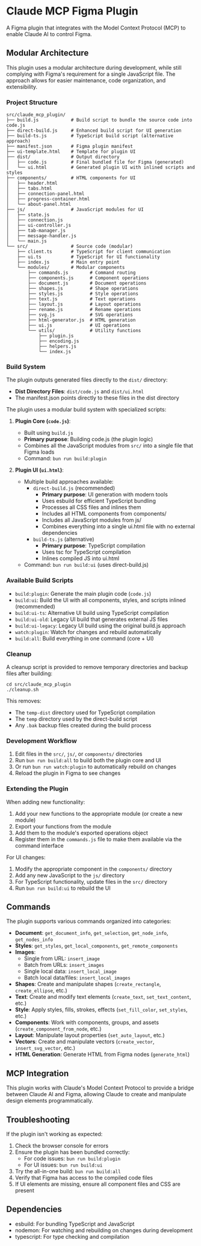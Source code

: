 # Claude MCP Figma Plugin

A Figma plugin that integrates with the Model Context Protocol (MCP) to enable Claude AI to control Figma.

## Modular Architecture

This plugin uses a modular architecture during development, while still complying with Figma's requirement for a single JavaScript file. The approach allows for easier maintenance, code organization, and extensibility.

### Project Structure

```
src/claude_mcp_plugin/
├── build.js            # Build script to bundle the source code into code.js
├── direct-build.js     # Enhanced build script for UI generation
├── build-ts.js         # TypeScript build script (alternative approach)
├── manifest.json       # Figma plugin manifest
├── ui-template.html    # Template for plugin UI
├── dist/               # Output directory 
│   ├── code.js         # Final bundled file for Figma (generated)
│   └── ui.html         # Generated plugin UI with inlined scripts and styles
├── components/         # HTML components for UI
│   ├── header.html
│   ├── tabs.html
│   ├── connection-panel.html
│   ├── progress-container.html
│   └── about-panel.html
├── js/                 # JavaScript modules for UI
│   ├── state.js
│   ├── connection.js
│   ├── ui-controller.js
│   ├── tab-manager.js
│   ├── message-handler.js
│   └── main.js
└── src/                # Source code (modular)
    ├── client.ts       # TypeScript for client communication
    ├── ui.ts           # TypeScript for UI functionality
    ├── index.js        # Main entry point
    └── modules/        # Modular components
        ├── commands.js        # Command routing
        ├── components.js      # Component operations
        ├── document.js        # Document operations
        ├── shapes.js          # Shape operations
        ├── styles.js          # Style operations
        ├── text.js            # Text operations
        ├── layout.js          # Layout operations
        ├── rename.js          # Rename operations
        ├── svg.js             # SVG operations
        ├── html-generator.js  # HTML generation
        ├── ui.js              # UI operations
        └── utils/             # Utility functions
            ├── plugin.js
            ├── encoding.js
            ├── helpers.js
            └── index.js
```

### Build System

The plugin outputs generated files directly to the `dist/` directory:

- **Dist Directory Files**: `dist/code.js` and `dist/ui.html`
- The manifest.json points directly to these files in the dist directory

The plugin uses a modular build system with specialized scripts:

1. **Plugin Core (`code.js`)**: 
   - Built using `build.js`
   - **Primary purpose**: Building code.js (the plugin logic)
   - Combines all the JavaScript modules from `src/` into a single file that Figma loads
   - Command: `bun run build:plugin`

2. **Plugin UI (`ui.html`)**: 
   - Multiple build approaches available:
     - `direct-build.js` (recommended)
       - **Primary purpose**: UI generation with modern tools
       - Uses esbuild for efficient TypeScript bundling
       - Processes all CSS files and inlines them
       - Includes all HTML components from components/
       - Includes all JavaScript modules from js/
       - Combines everything into a single ui.html file with no external dependencies
     - `build-ts.js` (alternative)
       - **Primary purpose**: TypeScript compilation
       - Uses tsc for TypeScript compilation
       - Inlines compiled JS into ui.html
   - Command: `bun run build:ui` (uses direct-build.js)

### Available Build Scripts

- `build:plugin`: Generate the main plugin code (`code.js`)
- `build:ui`: Build the UI with all components, styles, and scripts inlined (recommended)
- `build:ui-ts`: Alternative UI build using TypeScript compilation
- `build:ui-old`: Legacy UI build that generates external JS files
- `build:ui-legacy`: Legacy UI build using the original build.js approach
- `watch:plugin`: Watch for changes and rebuild automatically
- `build:all`: Build everything in one command (core + UI)

### Cleanup

A cleanup script is provided to remove temporary directories and backup files after building:

```
cd src/claude_mcp_plugin
./cleanup.sh
```

This removes:
- The `temp-dist` directory used for TypeScript compilation
- The `temp` directory used by the direct-build script
- Any `.bak` backup files created during the build process

### Development Workflow

1. Edit files in the `src/`, `js/`, or `components/` directories
2. Run `bun run build:all` to build both the plugin core and UI
3. Or run `bun run watch:plugin` to automatically rebuild on changes
4. Reload the plugin in Figma to see changes

### Extending the Plugin

When adding new functionality:

1. Add your new functions to the appropriate module (or create a new module)
2. Export your functions from the module
3. Add them to the module's exported operations object
4. Register them in the `commands.js` file to make them available via the command interface

For UI changes:
1. Modify the appropriate component in the `components/` directory
2. Add any new JavaScript to the `js/` directory
3. For TypeScript functionality, update files in the `src/` directory
4. Run `bun run build:ui` to rebuild the UI

## Commands

The plugin supports various commands organized into categories:

- **Document**: `get_document_info`, `get_selection`, `get_node_info`, `get_nodes_info`
- **Styles**: `get_styles`, `get_local_components`, `get_remote_components`
- **Images**: 
  - Single from URL: `insert_image`
  - Batch from URLs: `insert_images`
  - Single local data: `insert_local_image`
  - Batch local data/files: `insert_local_images`
- **Shapes**: Create and manipulate shapes (`create_rectangle`, `create_ellipse`, etc.)
- **Text**: Create and modify text elements (`create_text`, `set_text_content`, etc.)
- **Style**: Apply styles, fills, strokes, effects (`set_fill_color`, `set_styles`, etc.)
- **Components**: Work with components, groups, and assets (`create_component_from_node`, etc.)
- **Layout**: Manipulate layout properties (`set_auto_layout`, etc.)
- **Vectors**: Create and manipulate vectors (`create_vector`, `insert_svg_vector`, etc.)
- **HTML Generation**: Generate HTML from Figma nodes (`generate_html`)

## MCP Integration

This plugin works with Claude's Model Context Protocol to provide a bridge between Claude AI and Figma, allowing Claude to create and manipulate design elements programmatically.

## Troubleshooting

If the plugin isn't working as expected:

1. Check the browser console for errors
2. Ensure the plugin has been bundled correctly:
   - For code issues: `bun run build:plugin`
   - For UI issues: `bun run build:ui`
3. Try the all-in-one build: `bun run build:all`
4. Verify that Figma has access to the compiled code files
5. If UI elements are missing, ensure all component files and CSS are present

## Dependencies

- esbuild: For bundling TypeScript and JavaScript
- nodemon: For watching and rebuilding on changes during development
- typescript: For type checking and compilation

